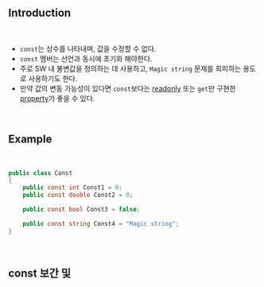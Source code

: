 ## Introduction

<br>

- `const`는 상수를 나타내며, 값을 수정할 수 없다.
- `const` 멤버는 선언과 동시에 초기화 해야한다.
- 주로 SW 내 불변값을 정의하는 데 사용하고, `Magic string` 문제를 회피하는 용도로 사용하기도 한다.
- 만약 값의 변동 가능성이 있다면 `const`보다는 [readonly]() 또는 `get`만 구현한 [property]()가 좋을 수 있다.

<br>

## Example

<br>

```cs
public class Const
{
    public const int Const1 = 0;
    public const double Const2 = 0;

    public const bool Const3 = false;

    public const string Const4 = "Magic string";
}
```

<br>

## const 보간 및 